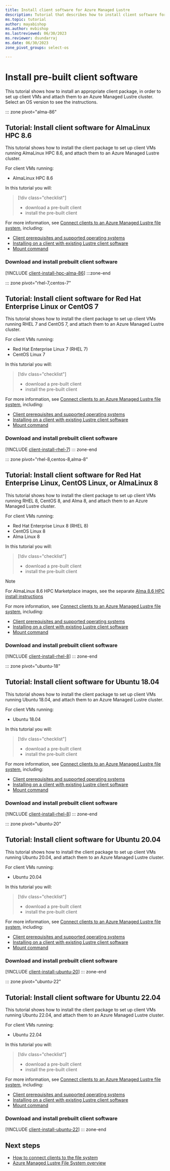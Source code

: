 ```yaml
---
title: Install client software for Azure Managed Lustre
description: Tutorial that describes how to install client software for the Azure Managed Lustre File System.
ms.topic: tutorial
author: mayabishop
ms.author: mvbishop
ms.lastreviewed: 06/30/2023
ms.reviewer: dsundarraj
ms.date: 06/30/2023
zone_pivot_groups: select-os

---
```


# Install pre-built client software

This tutorial shows how to install an appropriate client package, in order to set up client VMs and attach them to an Azure Managed Lustre cluster. Select an OS version to see the instructions.

::: zone pivot="alma-86"
## Tutorial: Install client software for AlmaLinux HPC 8.6

This tutorial shows how to install the client package to set up client VMs running AlmaLinux HPC 8.6, and attach them to an Azure Managed Lustre cluster.

For client VMs running:

* AlmaLinux HPC 8.6

In this tutorial you will:

> [!div class="checklist"]
> * download a pre-built client
> * install the pre-built client

For more information, see [Connect clients to an Azure Managed Lustre file system](connect-clients.md), including:

* [Client prerequisites and supported operating systems](connect-clients.md#client-prerequisites)
* [Installing on a client with existing Lustre client software](connect-clients.md#update-a-lustre-client-to-the-current-version)
* [Mount command](connect-clients.md#mount-command)

### Download and install prebuilt client software

[!INCLUDE [client-install-hpc-alma-86](includes/client-install-hpc-alma-86.md)]
:::zone-end

::: zone pivot="rhel-7,centos-7"
## Tutorial: Install client software for Red Hat Enterprise Linux or CentOS 7

This tutorial shows how to install the client package to set up client VMs running RHEL 7 and CentOS 7, and attach them to an Azure Managed Lustre cluster.

For client VMs running:

* Red Hat Enterprise Linux 7 (RHEL 7)
* CentOS Linux 7

In this tutorial you will:

> [!div class="checklist"]
> * download a pre-built client
> * install the pre-built client

For more information, see [Connect clients to an Azure Managed Lustre file system](connect-clients.md), including:

* [Client prerequisites and supported operating systems](connect-clients.md#client-prerequisites)
* [Installing on a client with existing Lustre client software](connect-clients.md#update-a-lustre-client-to-the-current-version)
* [Mount command](connect-clients.md#mount-command)

### Download and install prebuilt client software

[!INCLUDE [client-install-rhel-7](includes/client-install-rhel-7.md)]
::: zone-end

::: zone pivot="rhel-8,centos-8,alma-8"
## Tutorial: Install client software for Red Hat Enterprise Linux, CentOS Linux, or AlmaLinux 8

This tutorial shows how to install the client package to set up client VMs running RHEL 8, CentOS 8, and Alma 8, and attach them to an Azure Managed Lustre cluster.

For client VMs running:

* Red Hat Enterprise Linux 8 (RHEL 8)
* CentOS Linux 8
* Alma Linux 8

In this tutorial you will:

> [!div class="checklist"]
> * download a pre-built client
> * install the pre-built client

> [!NOTE]
> For AlmaLinux 8.6 HPC Marketplace images, see the separate [Alma 8.6 HPC install instructions](install-hpc-alma-86.md)

For more information, see [Connect clients to an Azure Managed Lustre file system](connect-clients.md), including:

* [Client prerequisites and supported operating systems](connect-clients.md#client-prerequisites)
* [Installing on a client with existing Lustre client software](connect-clients.md#update-a-lustre-client-to-the-current-version)
* [Mount command](connect-clients.md#mount-command)

### Download and install prebuilt client software

[!INCLUDE [client-install-rhel-8](includes/client-install-rhel-8.md)]
::: zone-end

::: zone pivot="ubuntu-18"
## Tutorial: Install client software for Ubuntu 18.04

This tutorial shows how to install the client package to set up client VMs running Ubuntu 18.04, and attach them to an Azure Managed Lustre cluster.

For client VMs running:

* Ubuntu 18.04

In this tutorial you will:

> [!div class="checklist"]
> * download a pre-built client
> * install the pre-built client

For more information, see [Connect clients to an Azure Managed Lustre file system](connect-clients.md), including:

* [Client prerequisites and supported operating systems](connect-clients.md#client-prerequisites)
* [Installing on a client with existing Lustre client software](connect-clients.md#update-a-lustre-client-to-the-current-version)
* [Mount command](connect-clients.md#mount-command)

### Download and install prebuilt client software

[!INCLUDE [client-install-rhel-8](includes/client-install-ubuntu-18.md)]
::: zone-end

::: zone pivot="ubuntu-20"
## Tutorial: Install client software for Ubuntu 20.04

This tutorial shows how to install the client package to set up client VMs running Ubuntu 20.04, and attach them to an Azure Managed Lustre cluster.

For client VMs running:

* Ubuntu 20.04

In this tutorial you will:

> [!div class="checklist"]
> * download a pre-built client
> * install the pre-built client

For more information, see [Connect clients to an Azure Managed Lustre file system](connect-clients.md), including:

* [Client prerequisites and supported operating systems](connect-clients.md#client-prerequisites)
* [Installing on a client with existing Lustre client software](connect-clients.md#update-a-lustre-client-to-the-current-version)
* [Mount command](connect-clients.md#mount-command)

### Download and install prebuilt client software

[!INCLUDE [client-install-ubuntu-20](includes/client-install-ubuntu-20.md)]
::: zone-end

::: zone pivot="ubuntu-22"
## Tutorial: Install client software for Ubuntu 22.04

This tutorial shows how to install the client package to set up client VMs running Ubuntu 22.04, and attach them to an Azure Managed Lustre cluster.

For client VMs running:

* Ubuntu 22.04

In this tutorial you will:

> [!div class="checklist"]
> * download a pre-built client
> * install the pre-built client

For more information, see [Connect clients to an Azure Managed Lustre file system](connect-clients.md), including:

* [Client prerequisites and supported operating systems](connect-clients.md#client-prerequisites)
* [Installing on a client with existing Lustre client software](connect-clients.md#update-a-lustre-client-to-the-current-version)
* [Mount command](connect-clients.md#mount-command)

### Download and install prebuilt client software

[!INCLUDE [client-install-ubuntu-22](includes/client-install-ubuntu-22.md)]
::: zone-end

## Next steps

* [How to connect clients to the file system](connect-clients.md)
* [Azure Managed Lustre File System overview](amlfs-overview.md)
